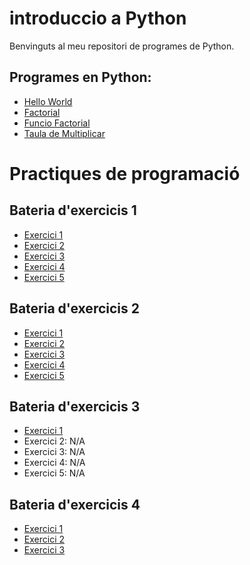 # introduccio a Python

Benvinguts al meu repositori de programes de Python.

## Programes en Python:

- [Hello World](hello_world.py)
- [Factorial](factorial.py)
- [Funcio Factorial](funciofactorial.py)
- [Taula de Multiplicar](taulamultiplicar.py)

# Practiques de programació

## Bateria d'exercicis 1

- [Exercici 1](bateria1.1.py)
- [Exercici 2](bateria1.2.py)
- [Exercici 3](bateria1.3.py)
- [Exercici 4](bateria1.4.py)
- [Exercici 5](bateria1.5.py)

## Bateria d'exercicis 2
- [Exercici 1](bateria2.1.py)
- [Exercici 2](bateria2.2.py)
- [Exercici 3](bateria2.3.py)
- [Exercici 4](bateria2.4.py)
- [Exercici 5](bateria2.5.py)

## Bateria d'exercicis 3
- [Exercici 1](bateria3.1.py)
- Exercici 2: N/A
- Exercici 3: N/A
- Exercici 4: N/A
- Exercici 5: N/A

 ## Bateria d'exercicis 4
- [Exercici 1](bateria4.1.py)
- [Exercici 2](bateria4.2.py)
- [Exercici 3](bateria4.3.py)
